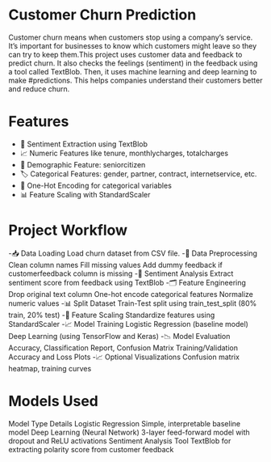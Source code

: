 # Customer Churn Prediction
Customer churn means when customers stop using a company’s service. It’s important for businesses to know which customers might leave so they can try to keep them.This project uses customer data and feedback to predict churn. It also checks the feelings (sentiment) in the feedback using a tool called TextBlob. Then, it uses machine learning and deep learning to make #predictions. This helps companies understand their customers better and reduce churn.

# Features
- 🧠 Sentiment Extraction using TextBlob
- 📈 Numeric Features like tenure, monthlycharges, totalcharges
- 👴 Demographic Feature: seniorcitizen
- 🏷️ Categorical Features: gender, partner, contract, internetservice, etc.
- 🧩 One-Hot Encoding for categorical variables
- 📊 Feature Scaling with StandardScaler

# Project Workflow
-📥 Data Loading
Load churn dataset from CSV file.
-🧹 Data Preprocessing
Clean column names
Fill missing values
Add dummy feedback if customerfeedback column is missing
-🧠 Sentiment Analysis
Extract sentiment score from feedback using TextBlob
-🗂 Feature Engineering
Drop original text column
One-hot encode categorical features
Normalize numeric values
-📊 Split Dataset
Train-Test split using train_test_split (80% train, 20% test)
-📏 Feature Scaling
Standardize features using StandardScaler
-📈 Model Training
Logistic Regression (baseline model)
Deep Learning (using TensorFlow and Keras)
-📉 Model Evaluation
Accuracy, Classification Report, Confusion Matrix
Training/Validation Accuracy and Loss Plots
-📈 Optional Visualizations
Confusion matrix heatmap, training curves

# Models Used
Model Type	Details
Logistic Regression	Simple, interpretable baseline model
Deep Learning (Neural Network)	3-layer feed-forward model with dropout and ReLU activations
Sentiment Analysis Tool	TextBlob for extracting polarity score from customer feedback
